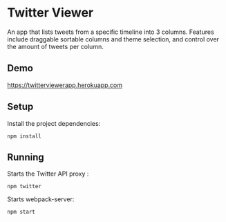 # Twitter Viewer

An app that lists tweets from a specific timeline into 3 columns.
Features include draggable sortable columns and theme selection, and control over the amount of tweets per column.

## Demo

https://twitterviewerapp.herokuapp.com

## Setup

Install the project dependencies:

`npm install`

## Running

Starts the Twitter API proxy :

`npm twitter`

Starts webpack-server:

`npm start`

